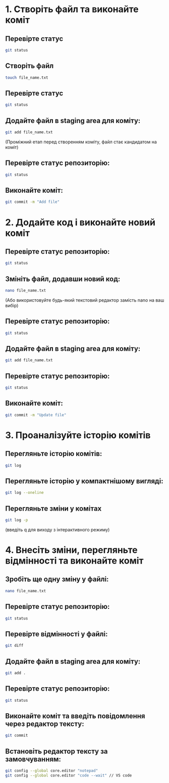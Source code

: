 # 1. Створіть файл та виконайте коміт

## Перевірте статус
```bash
git status
```

## Створіть файл
   ```bash
   touch file_name.txt
   ```

## Перевірте статус
```bash
git status
```

## Додайте файл в staging area для коміту:
```bash
git add file_name.txt
```
(Проміжний етап перед створенням коміту, файл стає кандидатом на коміт)

## Перевірте статус репозиторію:
```bash
git status
```

## Виконайте коміт:
```bash
git commit -m "Add file"
```

# 2. Додайте код і виконайте новий коміт

## Перевірте статус репозиторію:
```bash
git status
```

## Змініть файл, додавши новий код:
```bash
nano file_name.txt
```
(Або використовуйте будь-який текстовий редактор замість nano на ваш вибір)

## Перевірте статус репозиторію:
```bash
git status
```

## Додайте файл в staging area для коміту:
```bash
git add file_name.txt
```

## Перевірте статус репозиторію:
```bash
git status
```

## Виконайте коміт:
```bash
git commit -m "Update file"
```

# 3. Проаналізуйте історію комітів

## Перегляньте історію комітів:
```bash
git log
```
## Перегляньте історію у компактнішому вигляді:
```bash
git log --oneline
```
## Перегляньте зміни у комітах
```bash
git log -p
```
(введіть q для виходу з інтерактивного режиму)

# 4. Внесіть зміни, перегляньте відмінності та виконайте коміт

## Зробіть ще одну зміну у файлі:
```bash
nano file_name.txt
```

## Перевірте статус репозиторію:
```bash
git status
```

## Перевірте відмінності у файлі:
```bash
git diff
```
## Додайте файл в staging area для коміту:
```bash
git add .
```

## Перевірте статус репозиторію:
```bash
git status
```

## Виконайте коміт та введіть повідомлення через редактор тексту:
```bash
git commit
```

## Встановіть редактор тексту за замовчуванням:
```bash
git config --global core.editor "notepad"
git config --global core.editor "code --wait" // VS code
```

